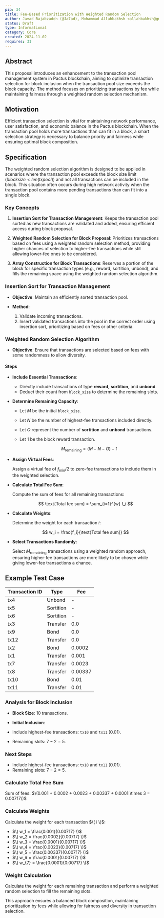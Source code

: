 ```yaml
---
pip: 34
title: Fee-Based Prioritization with Weighted Random Selection
author: Javad Rajabzadeh (@Ja7ad), Mohammad Allahbakhsh <allahbakhsh@gmail.com>
status: Draft
type: Informational
category: Core
created: 2024-11-02
requires: 31
---
```


## Abstract

This proposal introduces an enhancement to the transaction pool management system in Pactus blockchain,
aiming to optimize transaction selection for block inclusion when the transaction pool size exceeds the
block capacity. The method focuses on prioritizing transactions by fee while maintaining fairness through
a weighted random selection mechanism.

## Motivation

Efficient transaction selection is vital for maintaining network performance, user satisfaction, and economic
balance in the Pactus blockchain. When the transaction pool holds more transactions than can fit in a block, a
smart selection strategy is necessary to balance priority and fairness while ensuring optimal block composition.

## Specification

The weighted random selection algorithm is designed to be applied in scenarios where the transaction pool
exceeds the block size limit ($block size < len(tx pool)$) and not all transactions can be included in the
block. This situation often occurs during high network activity when the transaction pool contains more pending
transactions than can fit into a single block.

### Key Concepts

1. **Insertion Sort for Transaction Management**: Keeps the transaction pool sorted as new transactions are
validated and added, ensuring efficient access during block proposal.

2. **Weighted Random Selection for Block Proposal**: Prioritizes transactions based on fees using a weighted
random selection method, providing higher chances of selection to higher-fee transactions while still allowing
lower-fee ones to be considered.

3. **Array Construction for Block Transactions**: Reserves a portion of the block for specific transaction types
(e.g., reward, sortition, unbond), and fills the remaining space using the weighted random selection algorithm.

### Insertion Sort for Transaction Management

- **Objective**: Maintain an efficiently sorted transaction pool.
- **Method**:

  1. Validate incoming transactions.
  2. Insert validated transactions into the pool in the correct order using insertion sort, prioritizing based on
  fees or other criteria.

### Weighted Random Selection Algorithm

- **Objective**: Ensure that transactions are selected based on fees with some randomness to allow diversity.

#### Steps

- **Include Essential Transactions**:

  - Directly include transactions of type **reward**, **sortition**, and **unbond**.
  - Deduct their count from `block_size` to determine the remaining slots.

- **Determine Remaining Capacity**:

  - Let $M$ be the initial `block_size`.
  - Let $N$ be the number of highest-fee transactions included directly.
  - Let $O$ represent the number of **sortition** and **unbond** transactions.
  - Let $1$ be the block reward transaction.

    $$
    M_{\text{remaining}} = (M - N - O) - 1
    $$

- **Assign Virtual Fees**:

  Assign a virtual fee of $f_{\text{min}} / 2$ to zero-fee transactions to include them in the weighted selection.

- **Calculate Total Fee Sum**:

  Compute the sum of fees for all remaining transactions:

  $$
  \text{Total fee sum} = \sum_{i=1}^{w} f_i
  $$

- **Calculate Weights**:

  Determine the weight for each transaction $i$:

  $$
  w_i = \frac{f_i}{\text{Total fee sum}}
  $$

- **Select Transactions Randomly**:

  Select $M_{\text{remaining}}$ transactions using a weighted random approach, ensuring higher-fee transactions
  are more likely to be chosen while giving lower-fee transactions a chance.

## Example Test Case

| **Transaction ID** | **Type**      | **Fee**  |
|---------------------|---------------|----------|
| tx4                 | Unbond        | -        |
| tx5                 | Sortition     | -        |
| tx6                 | Sortition     | -        |
| tx3                 | Transfer      | 0.0      |
| tx9                 | Bond          | 0.0      |
| tx12                | Transfer      | 0.0      |
| tx2                 | Bond          | 0.0002   |
| tx1                 | Transfer      | 0.001    |
| tx7                 | Transfer      | 0.0023   |
| tx8                 | Transfer      | 0.00337  |
| tx10                | Bond          | 0.01     |
| tx11                | Transfer      | 0.01     |

### Analysis for Block Inclusion

- **Block Size**: 10 transactions.
- **Initial Inclusion**:

- Include highest-fee transactions: `tx10` and `tx11` (0.01).
- Remaining slots: $7 - 2 = 5$.

### Next Steps

- Include highest-fee transactions: `tx10` and `tx11` (0.01).
- Remaining slots: $7 - 2 = 5$.

### Calculate Total Fee Sum

Sum of fees: $\(0.001 + 0.0002 + 0.0023 + 0.00337 + 0.0001 \times 3 = 0.00717\)$

### Calculate Weights

Calculate the weight for each transaction $\( i \)$:

- $\( w_1 = \frac{0.001}{0.00717} \)$
- $\( w_2 = \frac{0.0002}{0.00717} \)$
- $\( w_3 = \frac{0.0001}{0.00717} \)$
- $\( w_4 = \frac{0.0023}{0.00717} \)$
- $\( w_5 = \frac{0.00337}{0.00717} \)$
- $\( w_6 = \frac{0.0001}{0.00717} \)$
- $\( w_{7} = \frac{0.0001}{0.00717} \)$

### Weight Calculation

Calculate the weight for each remaining transaction and perform a weighted random selection to fill
the remaining slots.

This approach ensures a balanced block composition, maintaining prioritization by fees while allowing
for fairness and diversity in transaction selection.
